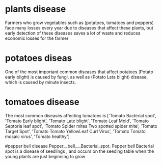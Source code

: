 # plants disease
Farmers who grow vegetables such as (potatoes, tomatoes and peppers) face many losses every year due to diseases that affect these plants, but early detection of these diseases saves a lot of waste and reduces economic losses for the farmer

# potatoes diseas
One of the most important common diseases that affect potatoes (Potato early blight) is caused by fungi, 
as well as (Potato Lata blight) disease, which is caused by minute insects.

# tomatoes disease
The most common diseases affecting tomatoes is 
['Tomato Bacterial spot', 'Tomato Early blight', 'Tomato Late blight', 'Tomato Leaf Mold', 'Tomato Septoria leaf spot', 'Tomato Spider mites Two spotted spider mite', 'Tomato Target Spot', 'Tomato Tomato YellowLeaf Curl Virus', 'Tomato Tomato mosaic virus', 'Tomato healthy']

#pepper bell disease
Pepper__bell___Bacterial_spot. 
Pepper bell Bacterial spot is a disease of seedlings , and occurs on the seeding table when the young plants are just beginning to grow
